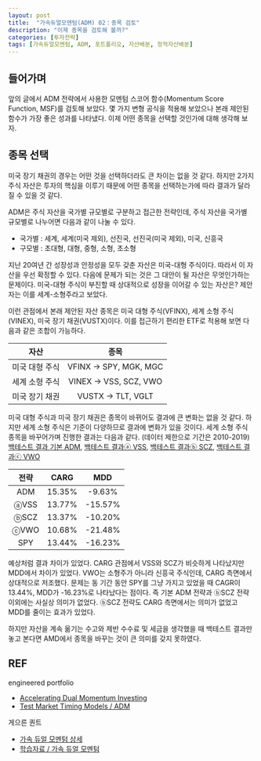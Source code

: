 ```yaml
---
layout: post
title:  "가속듀얼모멘텀(ADM) 02：종목 검토"
description: "이제 종목을 검토해 볼까?"
categories: [투자전략]
tags: [가속듀얼모멘텀, ADM, 포트폴리오, 자산배분, 정적자산배분]
---
```


## 들어가며

앞의 글에서 ADM 전략에서 사용한 모멘텀 스코어 함수(Momentum Score Function, MSF)를 검토해 보았다. 몇 가지 변형 공식을 적용해 보았으나 본래 제안된 함수가 가장 좋은 성과를 나타냈다. 이제 어떤 종목을 선택할 것인가에 대해 생각해 보자. 

## 종목 선택

미국 장기 채권의 경우는 어떤 것을 선택하더라도 큰 차이는 없을 것 같다. 하지만 2가지 주식 자산은 투자의 핵심을 이루기 때문에 어떤 종목을 선택하는가에 따라 결과가 달라질 수 있을 것 같다. 

ADM은 주식 자산을 국가별 규모별로 구분하고 접근한 전략인데, 주식 자산을 국가별 규모별로 나누어면 다음과 같이 나눌 수 있다. 

* 국가별 : 세계, 세계(미국 제외), 선진국, 선진국(미국 제외), 미국, 신흥국
* 구모별 : 초대형, 대형, 중형, 소형, 초소형

지난 20여년 간 성장성과 안정성을 모두 갖춘 자산은 미국-대형 주식이다. 따라서 이 자산을 우선 확정할 수 있다. 다음에 문제가 되는 것은 그 대안이 될 자산은 무엇인가하는 문제이다. 미국-대형 주식이 부진할 때 상대적으로 성장을 이어갈 수 있는 자산은? 제안자는 이를 세계-소형주라고 보았다. 

이런 관점에서 본래 제안된 자산 종목은 미국 대형 주식(VFINX), 세계 소형 주식(VINEX), 미국 장기 채권(VUSTX)이다. 이를 접근하기 편리한 ETF로 적용해 보면 다음과 같은 조합이 가능하다. 

| 자산 | 종목  | 
|:---:|:-----:|
| 미국 대형 주식  | VFINX → SPY, MGK, MGC  | 
| 세계 소형 주식  | VINEX → VSS, SCZ, VWO  | 
| 미국 장기 채권  | VUSTX → TLT, VGLT	 |

미국 대형 주식과 미국 장기 채권은 종목이 바뀌어도 결과에 큰 변화는 없을 것 같다. 하지만 세계 소형 주식은 기준이 다양하므로 결과에 변화가 있을 것이다. 세계 소형 주식 종목을 바꾸어가며 진행한 결과는 다음과 같다. (데이터 제한으로 기간은 2010-2019) [백테스트 결과 기본 ADM](https://www.portfoliovisualizer.com/test-market-timing-model?s=y&coreSatellite=false&timingModel=6&timePeriod=4&startYear=2010&firstMonth=1&endYear=2019&lastMonth=12&calendarAligned=true&includeYTD=false&initialAmount=10000&periodicAdjustment=0&adjustmentAmount=0&inflationAdjusted=true&adjustmentPercentage=0.0&adjustmentFrequency=4&symbols=VFINX+VINEX&singleAbsoluteMomentum=false&volatilityTarget=9.0&downsideVolatility=false&outOfMarketStartMonth=5&outOfMarketEndMonth=10&outOfMarketAssetType=2&outOfMarketAsset=VUSTX&movingAverageSignal=1&movingAverageType=1&multipleTimingPeriods=true&periodWeighting=2&windowSize=1&windowSizeInDays=105&movingAverageType2=1&windowSize2=10&windowSizeInDays2=105&excludePreviousMonth=false&normalizeReturns=false&volatilityWindowSize=0&volatilityWindowSizeInDays=0&assetsToHold=1&allocationWeights=1&riskControlType=0&riskWindowSize=10&riskWindowSizeInDays=0&stopLossMode=0&stopLossThreshold=2.0&stopLossAssetType=1&rebalancePeriod=1&separateSignalAsset=false&tradeExecution=0&leverageType=0&leverageRatio=0.0&debtAmount=0&debtInterest=0.0&maintenanceMargin=25.0&leveragedBenchmark=false&comparedAllocation=0&benchmark=-1&benchmarkSymbol=SPY&timingPeriods%5B0%5D=1&timingUnits%5B0%5D=2&timingWeights%5B0%5D=33&timingPeriods%5B1%5D=3&timingUnits%5B1%5D=2&timingWeights%5B1%5D=33&timingPeriods%5B2%5D=6&timingUnits%5B2%5D=2&timingWeights%5B2%5D=34&timingUnits%5B3%5D=2&timingWeights%5B3%5D=0&timingUnits%5B4%5D=2&timingWeights%5B4%5D=0&volatilityPeriodUnit=2&volatilityPeriodWeight=0), [백테스트 결과ⓐ VSS](https://www.portfoliovisualizer.com/test-market-timing-model?s=y&coreSatellite=false&timingModel=6&timePeriod=4&startYear=2010&firstMonth=1&endYear=2019&lastMonth=12&calendarAligned=true&includeYTD=false&initialAmount=10000&periodicAdjustment=0&adjustmentAmount=0&inflationAdjusted=true&adjustmentPercentage=0.0&adjustmentFrequency=4&symbols=SPY+VSS&singleAbsoluteMomentum=false&volatilityTarget=9.0&downsideVolatility=false&outOfMarketStartMonth=5&outOfMarketEndMonth=10&outOfMarketAssetType=2&outOfMarketAsset=TLT&movingAverageSignal=1&movingAverageType=1&multipleTimingPeriods=true&periodWeighting=2&windowSize=1&windowSizeInDays=105&movingAverageType2=1&windowSize2=10&windowSizeInDays2=105&excludePreviousMonth=false&normalizeReturns=false&volatilityWindowSize=0&volatilityWindowSizeInDays=0&assetsToHold=1&allocationWeights=1&riskControlType=0&riskWindowSize=10&riskWindowSizeInDays=0&stopLossMode=0&stopLossThreshold=2.0&stopLossAssetType=1&rebalancePeriod=1&separateSignalAsset=false&tradeExecution=0&leverageType=0&leverageRatio=0.0&debtAmount=0&debtInterest=0.0&maintenanceMargin=25.0&leveragedBenchmark=false&comparedAllocation=0&benchmark=-1&benchmarkSymbol=SPY&timingPeriods%5B0%5D=1&timingUnits%5B0%5D=2&timingWeights%5B0%5D=33&timingPeriods%5B1%5D=3&timingUnits%5B1%5D=2&timingWeights%5B1%5D=33&timingPeriods%5B2%5D=6&timingUnits%5B2%5D=2&timingWeights%5B2%5D=34&timingUnits%5B3%5D=2&timingWeights%5B3%5D=0&timingUnits%5B4%5D=2&timingWeights%5B4%5D=0&volatilityPeriodUnit=2&volatilityPeriodWeight=0), [백테스트 결과ⓑ SCZ](https://www.portfoliovisualizer.com/test-market-timing-model?s=y&coreSatellite=false&timingModel=6&timePeriod=4&startYear=2010&firstMonth=1&endYear=2019&lastMonth=12&calendarAligned=true&includeYTD=false&initialAmount=10000&periodicAdjustment=0&adjustmentAmount=0&inflationAdjusted=true&adjustmentPercentage=0.0&adjustmentFrequency=4&symbols=SPY+SCZ&singleAbsoluteMomentum=false&volatilityTarget=9.0&downsideVolatility=false&outOfMarketStartMonth=5&outOfMarketEndMonth=10&outOfMarketAssetType=2&outOfMarketAsset=TLT&movingAverageSignal=1&movingAverageType=1&multipleTimingPeriods=true&periodWeighting=2&windowSize=1&windowSizeInDays=105&movingAverageType2=1&windowSize2=10&windowSizeInDays2=105&excludePreviousMonth=false&normalizeReturns=false&volatilityWindowSize=0&volatilityWindowSizeInDays=0&assetsToHold=1&allocationWeights=1&riskControlType=0&riskWindowSize=10&riskWindowSizeInDays=0&stopLossMode=0&stopLossThreshold=2.0&stopLossAssetType=1&rebalancePeriod=1&separateSignalAsset=false&tradeExecution=0&leverageType=0&leverageRatio=0.0&debtAmount=0&debtInterest=0.0&maintenanceMargin=25.0&leveragedBenchmark=false&comparedAllocation=0&benchmark=-1&benchmarkSymbol=SPY&timingPeriods%5B0%5D=1&timingUnits%5B0%5D=2&timingWeights%5B0%5D=33&timingPeriods%5B1%5D=3&timingUnits%5B1%5D=2&timingWeights%5B1%5D=33&timingPeriods%5B2%5D=6&timingUnits%5B2%5D=2&timingWeights%5B2%5D=34&timingUnits%5B3%5D=2&timingWeights%5B3%5D=0&timingUnits%5B4%5D=2&timingWeights%5B4%5D=0&volatilityPeriodUnit=2&volatilityPeriodWeight=0), [백테스트 결과ⓒ VWO](https://www.portfoliovisualizer.com/test-market-timing-model?s=y&coreSatellite=false&timingModel=6&timePeriod=4&startYear=2010&firstMonth=1&endYear=2019&lastMonth=12&calendarAligned=true&includeYTD=false&initialAmount=10000&periodicAdjustment=0&adjustmentAmount=0&inflationAdjusted=true&adjustmentPercentage=0.0&adjustmentFrequency=4&symbols=SPY+VWO&singleAbsoluteMomentum=false&volatilityTarget=9.0&downsideVolatility=false&outOfMarketStartMonth=5&outOfMarketEndMonth=10&outOfMarketAssetType=2&outOfMarketAsset=TLT&movingAverageSignal=1&movingAverageType=1&multipleTimingPeriods=true&periodWeighting=2&windowSize=1&windowSizeInDays=105&movingAverageType2=1&windowSize2=10&windowSizeInDays2=105&excludePreviousMonth=false&normalizeReturns=false&volatilityWindowSize=0&volatilityWindowSizeInDays=0&assetsToHold=1&allocationWeights=1&riskControlType=0&riskWindowSize=10&riskWindowSizeInDays=0&stopLossMode=0&stopLossThreshold=2.0&stopLossAssetType=1&rebalancePeriod=1&separateSignalAsset=false&tradeExecution=0&leverageType=0&leverageRatio=0.0&debtAmount=0&debtInterest=0.0&maintenanceMargin=25.0&leveragedBenchmark=false&comparedAllocation=0&benchmark=-1&benchmarkSymbol=SPY&timingPeriods%5B0%5D=1&timingUnits%5B0%5D=2&timingWeights%5B0%5D=33&timingPeriods%5B1%5D=3&timingUnits%5B1%5D=2&timingWeights%5B1%5D=33&timingPeriods%5B2%5D=6&timingUnits%5B2%5D=2&timingWeights%5B2%5D=34&timingUnits%5B3%5D=2&timingWeights%5B3%5D=0&timingUnits%5B4%5D=2&timingWeights%5B4%5D=0&volatilityPeriodUnit=2&volatilityPeriodWeight=0) 

| 전략 | CARG  | MDD  |
|:---:|:-----:|:----:|
| ADM  | 15.35%	 | -9.63% |
| ⓐVSS  | 13.77% | -15.57%  |
| ⓑSCZ  | 13.37% | -10.20% |
| ⓒVWO  | 10.68% | -21.48% |
| SPY  | 13.44% | -16.23% |

예상처럼 결과 차이가 있었다. CARG 관점에서 VSS와 SCZ가 비슷하게 나타났지만 MDD에서 차이가 있었다. VWO는 소형주가 아니라 신흥국 주식인데, CARG 측면에서 상대적으로 저조했다. 문제는 동 기간 동안 SPY를 그냥 가지고 있었을 때 CAGR이 13.44%, MDD가 -16.23%로 나타났다는 점이다. 즉 기본 ADM 전략과 ⓑSCZ 전략 이외에는 사실상 의미가 없었다. ⓑSCZ 전략도 CARG 측면에서는 의미가 없었고 MDD를 줄이는 효과가 있었다. 

하지만 자산을 계속 옮기는 수고와 제반 수수료 및 세금을 생각했을 때 백테스트 결과만 놓고 본다면 AMD에서 종목을 바꾸는 것이 큰 의미를 갖지 못하였다. 

## REF

engineered portfolio
* [Accelerating Dual Momentum Investing](https://engineeredportfolio.com/2018/05/02/accelerating-dual-momentum-investing/)
* [Test Market Timing Models / ADM](https://www.portfoliovisualizer.com/test-market-timing-model?s=y&coreSatellite=false&timingModel=6&startYear=1985&endYear=2018&initialAmount=10000&symbols=VFINX+VINEX&singleAbsoluteMomentum=false&volatilityTarget=9.0&downsideVolatility=false&outOfMarketAssetType=2&outOfMarketAsset=VUSTX&movingAverageSignal=1&movingAverageType=1&multipleTimingPeriods=true&periodWeighting=2&windowSize=1&windowSizeInDays=105&movingAverageType2=1&windowSize2=10&windowSizeInDays2=105&volatilityWindowSize=0&volatilityWindowSizeInDays=0&assetsToHold=1&allocationWeights=1&riskControl=false&riskWindowSize=10&riskWindowSizeInDays=0&rebalancePeriod=1&separateSignalAsset=false&tradeExecution=0&benchmark=VFINX&timingPeriods[0]=1&timingUnits[0]=2&timingWeights[0]=33&timingPeriods[1]=3&timingUnits[1]=2&timingWeights[1]=33&timingPeriods[2]=6&timingUnits[2]=2&timingWeights[2]=34&timingUnits[3]=2&timingWeights[3]=0&timingUnits[4]=2&timingWeights[4]=0&volatilityPeriodUnit=2&volatilityPeriodWeight=0)

게으른 퀀트
* [가속 듀얼 모멘텀 상세](https://lazyquant.xyz/allocation/detail/ADM)
* [학습자료 / 가속 듀얼 모멘텀](https://lazyquant.xyz/docs/detail/%EC%9E%90%EC%82%B0%EB%B0%B0%EB%B6%84/19)